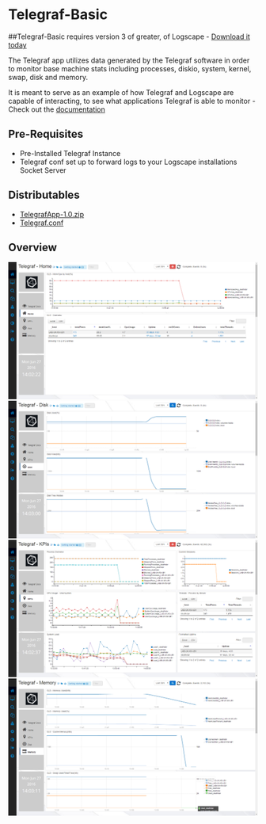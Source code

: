 # Telegraf-Basic
##Telegraf-Basic requires version 3 of greater, of Logscape - [Download it today](http://logscape.com/get.html)

The Telegraf app utilizes data generated by the Telegraf software in order to monitor base machine stats including processes, diskio, system, kernel, swap, disk and memory.

It is meant to serve as an example of how Telegraf and Logscape are capable of interacting, to see what applications Telegraf is able to monitor - Check out the [documentation](https://docs.influxdata.com/telegraf/)

## Pre-Requisites

 * Pre-Installed Telegraf Instance
 * Telegraf conf set up to forward logs to your Logscape installations Socket Server

## Distributables

 * [TelegrafApp-1.0.zip](https://raw.githubusercontent.com/logscape/Telegraf-Basic/master/dist/TelegrafApp-1.0.zip)
 * [Telegraf.conf](https://raw.githubusercontent.com/logscape/Telegraf-Basic/master/dist/telegraf.conf)

## Overview

![](docs/images/home.png)
![](docs/images/disk.png)
![](docs/images/kpi.png)
![](docs/images/memory.png)
